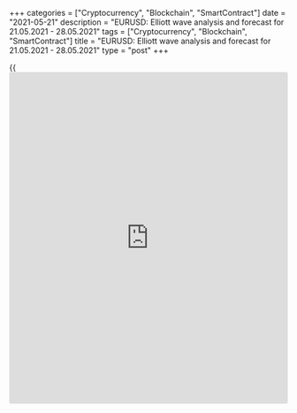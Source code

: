 +++
categories = ["Cryptocurrency", "Blockchain", "SmartContract"]
date = "2021-05-21"
description = "EURUSD: Elliott wave analysis and forecast for 21.05.2021 - 28.05.2021"
tags = ["Cryptocurrency", "Blockchain", "SmartContract"]
title = "EURUSD: Elliott wave analysis and forecast for 21.05.2021 - 28.05.2021"
type = "post"
+++

{{<iframe id="large-banner" src="https://www.bounty.group/#slide=22.0" width="100%" height="600" scrolling="no" style="border: 0px solid rgb(216, 221, 230); border-radius: 3px;">}}

2021-05-21

2021-05-21

EURUSD: Elliott wave analysis and forecast for 21.05.2021 –
28.05.2021Alex Geuta

 **Main scenario:** short positions will be relevant below the level of
1.2342 with a target of 1.1600 – 1.1489.

 **Alternative scenario:** breakout and consolidation above the level of
1.2342 will allow the pair to continue rising to the levels of 1.2500 –
1.2600.

 **Analysis:** Daily time frame: presumably, the first wave of larger
degree 1 of (3) has formed, and a downside correction is forming as wave
2 of (3). Apparently, wave a of 2 formed and an ascending wave b of 2 is
nearing completion on the H4 time frame. Wave (c) of b seems to be
nearing completion on the H1 time frame, with the final wave v of (c)
forming inside. If the presumption is correct, the pair will continue to
drop to the levels of 1.1600 – 1.1489 once wave b of 2 is completed. The
level of 1.2342 is critical in this scenario. Its breakout will allow
the pair to continue rising to the levels of 1.2500 – 1.2600.

* * *



## Price chart of EURUSD in real time mode

The content of this article reflects the author’s opinion and does not
necessarily reflect the official position of LiteForex. The material
published on this page is provided for informational purposes only and
should not be considered as the provision of investment advice for the
purposes of Directive 2004/39/EC.

Rate this article:

{{value}}

( {{count}} {{title}} )